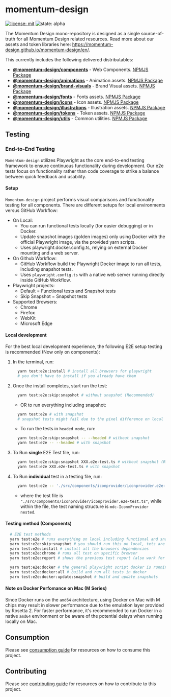 # momentum-design

[![license: mit](https://img.shields.io/badge/License-MIT-blueviolet?style=flat-square)](https://github.com/momentum-design/momentum-design/blob/design-token-updates/LICENSE) ![state: alpha](https://img.shields.io/badge/State-Alpha-blue?style=flat-square)

The Momentum Design mono-repository is designed as a single source-of-truth for all Momentum Design related resources. Read more about our assets and token libraries here: https://momentum-design.github.io/momentum-design/en/.

This currently includes the following delivered distributables:

* [**@momentum-design/components**](https://github.com/momentum-design/momentum-design/tree/main/packages/components) - Web Components. [NPMJS Package](https://www.npmjs.com/package/@momentum-design/components)
* [**@momentum-design/animations**](https://github.com/momentum-design/momentum-design/tree/main/packages/assets/animations) - Animation assets. [NPMJS Package](https://www.npmjs.com/package/@momentum-design/animations)
* [**@momentum-design/brand-visuals**](https://github.com/momentum-design/momentum-design/tree/main/packages/assets/brand-visuals) - Brand Visual assets. [NPMJS Package](https://www.npmjs.com/package/@momentum-design/brand-visuals)
* [**@momentum-design/fonts**](https://github.com/momentum-design/momentum-design/tree/main/packages/assets/fonts) - Fonts assets. [NPMJS Package](https://www.npmjs.com/package/@momentum-design/fonts)
* [**@momentum-design/icons**](https://github.com/momentum-design/momentum-design/tree/main/packages/assets/icons) - Icon assets. [NPMJS Package](https://www.npmjs.com/package/@momentum-design/icons)
* [**@momentum-design/illustrations**](https://github.com/momentum-design/momentum-design/tree/main/packages/assets/illustrations) - Illustration assets. [NPMJS Package](https://www.npmjs.com/package/@momentum-design/illustrations)
* [**@momentum-design/tokens**](https://github.com/momentum-design/momentum-design/tree/main/packages/assets/tokens) - Token assets. [NPMJS Package](https://www.npmjs.com/package/@momentum-design/tokens)
* [**@momentum-design/utils**](https://github.com/momentum-design/momentum-design/tree/main/packages/assets/utils) - Common utilities. [NPMJS Package](https://www.npmjs.com/package/@momentum-design/utils)

## Testing

### End-to-End Testing

`Momentum-design` utilizes Playwright as the core end-to-end testing framework to ensure continuous functionality during development. Our e2e tests focus on functionality rather than code coverage to strike a balance between quick feedback and usability.

#### Setup

`Momentum-design` project performs visual comparisons and functionality testing for all components. There are different setups for local environments versus GitHub Workflow:

- On Local:
  - You can run functional tests locally (for easier debugging) or in Docker.
  - Update snapshot images (golden images) only using Docker with the official Playwright image, via the provided yarn scripts.
  - Uses playwright.docker.config.ts, relying on external Docker mounting and a web server.
- On Github Workflow:
  - GitHub Workflow build the Playwright Docker image to run all tests, including snapshot tests.
  - Uses `playwright.config.ts` with a native web server running directly inside GitHub Workflow.
- Playwright projects:
  - Default = Functional tests and Snapshot tests
  - Skip Snapshot = Snapshot tests
- Supported Browsers:
  - Chrome
  - Firefox
  - WebKit
  - Microsoft Edge

#### Local development

For the best local development experience, the following E2E setup testing is recommended (Now only on components):

1. In the terminal, run:
   ```bash
     yarn test:e2e:install # install all browsers for playwright
     # you don't have to install if you already have them
   ```
2. Once the install completes, start run the test:
   ```bash
     yarn test:e2e:skip:snapshot # without snapshot (Recommended)
   ```
   - OR to run everything including snapshot:
   ```bash
     yarn test:e2e # with snapshot
     # snapshot tests might fail due to the pixel difference on local vs CI/CD LINUX
   ```
    - To run the tests in `headed mode`, run:
   ```bash
     yarn test:e2e:skip:snapshot -- --headed # without snapshot
     yarn test:e2e -- --headed # with snapshot
   ```
3. To Run <strong>single</strong> E2E Test file, run:
   ```bash
     yarn test:e2e:skip:snapshot XXX.e2e-test.ts # without snapshot (Recommended)
     yarn test:e2e XXX.e2e-test.ts # with snapshot
   ```
4. To Run <strong>individual</strong> test in a testing file, run:
   ```bash
     yarn test:e2e -- './src/components/iconprovider/iconprovider.e2e-test.ts' -g 'mdc-IconmProvider nested'
   ```

   - where the test file is `"./src/components/iconprovider/iconprovider.e2e-test.ts"`, while within the file, the test naming structure is `mdc-IconmProvider nested`.

#### Testing method (Components)

```bash
  # E2E test methods
  yarn test:e2e # runs everything on local including functional and snapshots testing
  yarn test:e2e:skip:snapshot # you should run this on local, tets are filter test base on snapshot condition check
  yarn test:e2e:install # install all the browsers dependencies
  yarn test:e2e:chrome # runs all test on specific browser
  yarn test:e2e:report # shows the previous test report (also work for docker test)

  yarn test:e2e:docker # the general playwright script docker is running, invoke it through dockerfile
  yarn test:e2e:docker:all # build and run all tests in docker
  yarn test:e2e:docker:update:snapshot # build and update snapshots
```

#### Note on Docker Perfomance on Mac (M Series)

Since Docker runs on the `amd64` architecture, using Docker on Mac with M chips may result in slower performance due to the emulation layer provided by Rosetta 2. For faster performance, it's recommended to run Docker in a native `amd64` environment or be aware of the potential delays when running locally on Mac.

## Consumption

Please see [consumption guide](https://github.com/momentum-design/momentum-design/blob/main/CONSUMPTION.md) for resources on how to consume this project.

## Contributing

Please see [contributing guide](https://github.com/momentum-design/momentum-design/blob/main/CONTRIBUTING.md) for resources on how to contribute to this project.
